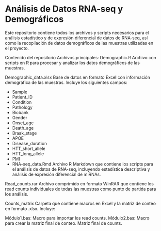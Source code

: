 # Análisis de Datos RNA-seq y Demográficos

Este repositorio contiene todos los archivos y scripts necesarios para el análisis estadístico y de expresión diferencial de datos de RNA-seq, así como la recopilación de datos demográficos de las muestras utilizadas en el proyecto.

Contenido del repositorio
Archivos principales:
Demographic.R
Archivo con scripts en R para procesar y analizar los datos demográficos de las muestras.

Demographic_data.xlsx
Base de datos en formato Excel con información demográfica de las muestras. Incluye los siguientes campos:

+ Sample
+ Patient_ID
+ Condition
+ Pathology
+ Biobank
+ Gender
+ Onset_age
+ Death_age
+ Braak_stage
+ APOE
+ Disease_duration
+ HTT_short_allele
+ HTT_long_allele
+ PMI
+ RNA-seq_data.Rmd
Archivo R Markdown que contiene los scripts para el análisis de datos de RNA-seq, incluyendo estadística descriptiva y análisis de expresión diferencial de miRNAs.

Read_counts.rar
Archivo comprimido en formato WinRAR que contiene los read counts individuales de todas las muestras como punto de partida para los análisis.

Counts_matrix
Carpeta que contiene macros en Excel y la matriz de conteo en formato .xlsx. Incluye:

Módulo1.bas: Macro para importar los read counts.
Módulo2.bas: Macro para crear la matriz final de conteo.
Matriz final de counts.
